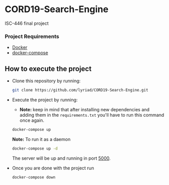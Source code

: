 # CORD19-Search-Engine

ISC-446 final project

### Project Requirements

- [Docker](https://docs.docker.com/get-docker/)
- [docker-compose](https://docs.docker.com/compose/install/)

## How to execute the project

- Clone this repository by running:

  ```bash
  git clone https://github.com/lyriad/CORD19-Search-Engine.git
  ```

- Execute the project by running: 
  - **Note:** keep in mind that after installing new dependencies and adding them in the `requirements.txt` you'll have to run this command once again.

  ```bash
  docker-compose up
  ```

  **Note:** To run it as a daemon

  ```bash
  docker-compose up -d
  ```

  The server will be up and running in port [5000](http://0.0.0.0:8080).

- Once you are done with the project run

  ```bash
  docker-compose down
  ```